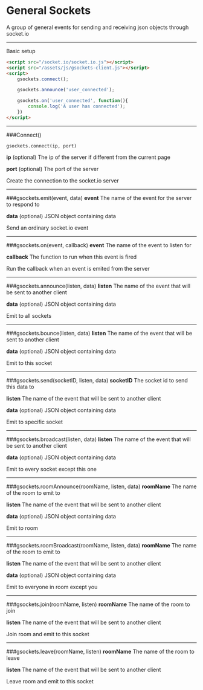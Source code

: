 # General Sockets

A group of general events for sending and receiving json objects through socket.io

---

Basic setup

```html
<script src="/socket.io/socket.io.js"></script>
<script src="/assets/js/gsockets-client.js"></script>
<script>
	gsockets.connect();

	gsockets.announce('user_connected');

	gsockets.on('user_connected', function(){
		console.log('A user has connected');
	})
</script>
```

---

###Connect()

`gsockets.connect(ip, port)`

**ip** (optional) The ip of the server if different from the current page

**port** (optional) The port of the server

Create the connection to the socket.io server

---

###gsockets.emit(event, data)
**event** The name of the event for the server to respond to

**data** (optional) JSON object containing data

Send an ordinary socket.io event

---

###gsockets.on(event, callback)
**event** The name of the event to listen for

**callback** The function to run when this event is fired

Run the callback when an event is emited from the server

---

###gsockets.announce(listen, data)
**listen** The name of the event that will be sent to another client

**data** (optional) JSON object containing data

Emit to all sockets

---

###gsockets.bounce(listen, data)
**listen** The name of the event that will be sent to another client

**data** (optional) JSON object containing data

Emit to this socket

---

###gsockets.send(socketID, listen, data)
**socketID** The socket id to send this data to

**listen** The name of the event that will be sent to another client

**data** (optional) JSON object containing data

Emit to specific socket

---

###gsockets.broadcast(listen, data)
**listen** The name of the event that will be sent to another client

**data** (optional) JSON object containing data

Emit to every socket except this one

---

###gsockets.roomAnnounce(roomName, listen, data)
**roomName** The name of the room to emit to

**listen** The name of the event that will be sent to another client

**data** (optional) JSON object containing data

Emit to room

---

###gsockets.roomBroadcast(roomName, listen, data)
**roomName** The name of the room to emit to

**listen** The name of the event that will be sent to another client

**data** (optional) JSON object containing data

Emit to everyone in room except you

---

###gsockets.join(roomName, listen)
**roomName** The name of the room to join

**listen** The name of the event that will be sent to another client

Join room and emit to this socket

---

###gsockets.leave(roomName, listen)
**roomName** The name of the room to leave

**listen** The name of the event that will be sent to another client

Leave room and emit to this socket